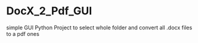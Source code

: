 # DocX_2_Pdf_GUI
 simple GUI Python Project to select whole folder and convert all .docx files to a pdf ones 
